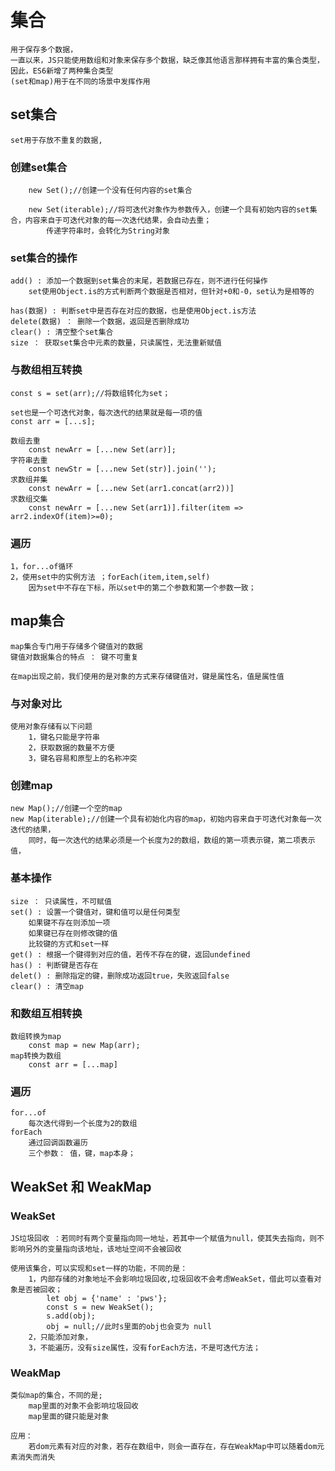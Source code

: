 # 集合
    用于保存多个数据，
    一直以来，JS只能使用数组和对象来保存多个数据，缺乏像其他语言那样拥有丰富的集合类型，因此，ES6新增了两种集合类型
    (set和map)用于在不同的场景中发挥作用

## set集合
    set用于存放不重复的数据,
    
### 创建set集合
        new Set();//创建一个没有任何内容的set集合

        new Set(iterable);//将可迭代对象作为参数传入，创建一个具有初始内容的set集合，内容来自于可迭代对象的每一次迭代结果，会自动去重；
            传递字符串时，会转化为String对象

### set集合的操作 
    add() : 添加一个数据到set集合的末尾，若数据已存在，则不进行任何操作
        set使用Object.is的方式判断两个数据是否相对，但针对+0和-0，set认为是相等的
    
    has(数据) : 判断set中是否存在对应的数据，也是使用Object.is方法
    delete(数据) ： 删除一个数据，返回是否删除成功
    clear() : 清空整个set集合
    size ： 获取set集合中元素的数量，只读属性，无法重新赋值

### 与数组相互转换
    const s = set(arr);//将数组转化为set；

    set也是一个可迭代对象，每次迭代的结果就是每一项的值
    const arr = [...s];

    数组去重
        const newArr = [...new Set(arr)];
    字符串去重
        const newStr = [...new Set(str)].join('');
    求数组并集
        const newArr = [...new Set(arr1.concat(arr2))]
    求数组交集
        const newArr = [...new Set(arr1)].filter(item => arr2.indexOf(item)>=0);

### 遍历
    1，for...of循环
    2，使用set中的实例方法 ；forEach(item,item,self)
        因为set中不存在下标，所以set中的第二个参数和第一个参数一致；

## map集合
    map集合专门用于存储多个键值对的数据
    键值对数据集合的特点 ： 键不可重复

    在map出现之前，我们使用的是对象的方式来存储键值对，键是属性名，值是属性值

### 与对象对比
    使用对象存储有以下问题
        1，键名只能是字符串
        2，获取数据的数量不方便
        3，键名容易和原型上的名称冲突
### 创建map
    new Map();//创建一个空的map
    new Map(iterable);//创建一个具有初始化内容的map，初始内容来自于可迭代对象每一次迭代的结果，
        同时，每一次迭代的结果必须是一个长度为2的数组，数组的第一项表示键，第二项表示值，

### 基本操作
    size ： 只读属性，不可赋值
    set() : 设置一个键值对，键和值可以是任何类型
        如果键不存在则添加一项
        如果键已存在则修改键的值
        比较键的方式和set一样
    get() : 根据一个键得到对应的值，若传不存在的键，返回undefined
    has() : 判断键是否存在
    delet() : 删除指定的键，删除成功返回true，失败返回false
    clear() : 清空map

### 和数组互相转换
    数组转换为map
        const map = new Map(arr);
    map转换为数组
        const arr = [...map]

### 遍历
    for...of
        每次迭代得到一个长度为2的数组
    forEach
        通过回调函数遍历
        三个参数： 值，键，map本身；

## WeakSet 和 WeakMap

### WeakSet
    JS垃圾回收 ：若同时有两个变量指向同一地址，若其中一个赋值为null，使其失去指向，则不影响另外的变量指向该地址，该地址空间不会被回收

    使用该集合，可以实现和set一样的功能，不同的是：
        1，内部存储的对象地址不会影响垃圾回收,垃圾回收不会考虑WeakSet，借此可以查看对象是否被回收；
            let obj = {'name' : 'pws'};
            const s = new WeakSet();
            s.add(obj);
            obj = null;//此时s里面的obj也会变为 null
        2，只能添加对象，
        3，不能遍历，没有size属性，没有forEach方法，不是可迭代方法；

### WeakMap
    类似map的集合，不同的是;
        map里面的对象不会影响垃圾回收
        map里面的键只能是对象

    应用： 
        若dom元素有对应的对象，若存在数组中，则会一直存在，存在WeakMap中可以随着dom元素消失而消失

